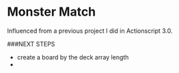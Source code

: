 Monster Match
=============

Influenced from a previous project I did in Actionscript 3.0.


###NEXT STEPS
* create a board by the deck array length
*